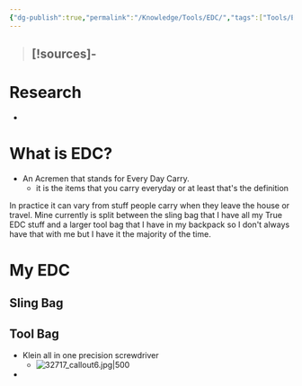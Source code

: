 ```yaml
---
{"dg-publish":true,"permalink":"/Knowledge/Tools/EDC/","tags":["Tools/EDC"]}
---
```



 


>[!sources]-
>-  

# Research 
- 




# What is EDC?
- An Acremen that stands for Every Day Carry. 
	- it is the items that you carry everyday or at least that's the definition

In practice it can vary from stuff people carry when they leave the house or travel. Mine currently is split between the sling bag that I have all my True EDC stuff and a larger tool bag that I have in my backpack so I don't always have that with me but I have it the majority of the time.

# My EDC

## Sling Bag

## Tool Bag
- Klein all in one precision screwdriver
	- ![32717_callout6.jpg|500](/img/user/Knowledge/Tools/32717_callout6.jpg)
- 
